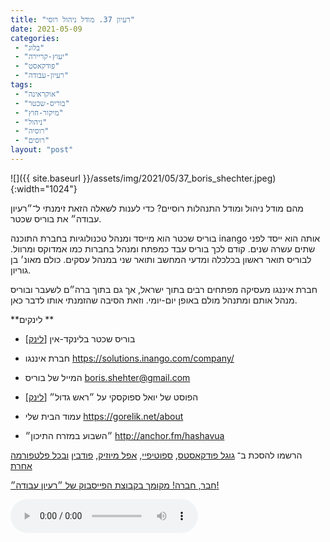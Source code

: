 ```yaml
---
title: "רעיון 37. מודל ניהול רוסי"
date: 2021-05-09
categories: 
 - "בלוג"
 - "יעוץ-קריירה"
 - "פודקאסט"
 - "רעיון-עבודה"
tags: 
 - "אוקראינה"
 - "בוריס-שכטר"
 - "מיקור-חוץ"
 - "ניהול"
 - "רוסיה"
 - "רוסים"
layout: "post"
---
```


![]({{ site.baseurl }}/assets/img/2021/05/37_boris_shechter.jpeg){:width="1024"}

מהם מודל ניהול ומודל התנהלות רוסיים? כדי לענות לשאלה הזאת זימנתי ל־״רעיון עבודה״ את בוריס שכטר.

בוריס שכטר הוא מייסד ומנהל טכנולוגיות בחברת התוכנה inango אותה הוא ייסד לפני שתים עשרה שנים. קודם לכך בוריס עבד כמפתח ומנהל בחברות כמו אמדוקס ומרוול. לבוריס תואר ראשון בכלכלה ומדעי המחשב ותואר שני במנהל עסקים. כולם מאונ׳ בן גוריון. 

חברת איננגו מעסיקה מפתחים רבים בתוך ישראל, אך גם בתוך ברה״ם לשעבר ובוריס מנהל אותם ומתנהל מולם באופן יום-יומי. וזאת הסיבה שהזמנתי אותו לדבר כאן. 

**לינקים **

* בוריס שכטר בלינקד-אין [[לינק](https://www.linkedin.com/in/borisshehter/)]
* חברת איננגו [<https://solutions.inango.com/company/>](https://solutions.inango.com/company/)
* המייל של בוריס [<boris.shehter@gmail.com>]()
* הפוסט של יואל ספוקסקי על ״ראש גדול״ [[לינק](https://www.joelonsoftware.com/2004/12/06/news-45/)]

* עמוד הבית שלי [<https://gorelik.net/about>](https://gorelik.net/about)
* ״השבוע במזרח התיכון״ [<http://anchor.fm/hashavua>](http://anchor.fm/hashavua) 

הרשמו להסכת ב־ [גוגל פודקאסטס](https://podcasts.google.com/feed/aHR0cHM6Ly9mZWVkLnBvZGJlYW4uY29tL2JvcmlzZ29yZWxpa3BoZC9mZWVkLnhtbA), [ספוטיפיי](https://open.spotify.com/show/51XJ9Wd4A5xL1IfU0wHT2Y), [אפל מיוזיק](https://podcasts.apple.com/il/podcast/%D7%A8%D7%A2%D7%99%D7%95%D7%9F-%D7%A2%D7%91%D7%95%D7%93%D7%94-%D7%A0%D7%99%D7%94%D7%95%D7%9C-%D7%A9%D7%95%D7%95%D7%A7-%D7%A7%D7%A8%D7%99%D7%99%D7%A8%D7%94/id1542636914), [פודבין](https://borisgorelikphd.podbean.com/) [ובכל פלטפורמה אחרת](https://feed.podbean.com/borisgorelikphd/feed.xml)

[חבר, חברה! מקומך בקבוצת הפייסבוק של ״רעיון עבודה״!](https://www.facebook.com/reayonavodapodcast)

<audio controls src="https://mcdn.podbean.com/mf/web/a5vn4r/37_boris_shechter.mp3" class=" wp-block-audio"></audio>

